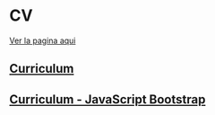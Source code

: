# CV
<a href='https://juandriko.github.io/CV/'> Ver la pagina aqui</h2>

<h2>Curriculum</h2>
  <h2>Curriculum - JavaScript Bootstrap</h2>
